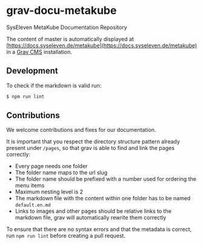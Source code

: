 # grav-docu-metakube

SysEleven MetaKube Documentation Repository

The content of master is automatically displayed at [https://docs.syseleven.de/metakube](https://docs.syseleven.de/metakube) in a [Grav CMS](https://getgrav.org/) installation.

## Development

To check if the markdown is valid run:

```bash
$ npm run lint
```

## Contributions

We welcome contributions and fixes for our documentation. 

It is important that you respect the directory structure pattern already present under `/pages`, so that grav is able to find and link the pages correctly:

* Every page needs one folder
* The folder name maps to the url slug
* The folder name should be prefixed with a number used for ordering the menu items
* Maximum nesting level is 2
* The markdown file with the content within one folder has to be named `default.en.md`
* Links to images and other pages should be relative links to the markdown file, grav will automatically rewrite them correctly

To ensure that there are no syntax errors and that the metadata is correct, run `npm run lint` before creating a pull request.